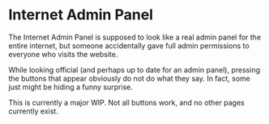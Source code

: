 # Internet Admin Panel

The Internet Admin Panel is supposed to look like a real admin panel for the
entire internet, but someone accidentally gave full admin permissions to
everyone who visits the website.

While looking official (and perhaps up to date for an admin panel), pressing
the buttons that appear obviously do not do what they say. In fact, some
just might be hiding a funny surprise.

This is currently a major WIP. Not all buttons work, and no other
pages currently exist.